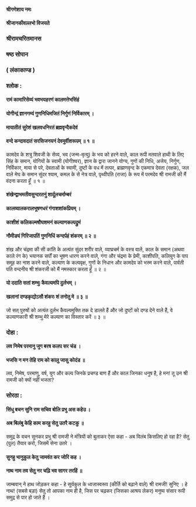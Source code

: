 #### श्रीगणेशाय नमः
#### श्रीजानकीवल्लभो विजयते

### श्रीरामचरितमानस

### षष्ठ सोपान

### ( लंकाकाण्ड )

### श्लोक :

#### रामं कामारिसेव्यं भवभयहरणं कालमत्तेभसिंहं
#### योगीन्द्रं ज्ञानगम्यं गुणनिधिमजितं निर्गुणं निर्विकारम् ।
#### मायातीतं सुरेशं खलवधनिरतं ब्रह्मवृन्दैकदेवं
#### वन्दे कन्दावदातं सरसिजनयनं देवमुर्वीशरूपम् ॥ १ ॥

कामदेव के शत्रु शिवजी के सेव्य, भव (जन्म-मृत्यु) के भय को हरने वाले, काल रूपी मतवाले हाथी के लिए सिंह के समान, योगियों के स्वामी (योगीश्वर), ज्ञान के द्वारा जानने योग्य, गुणों की निधि, अजेय, निर्गुण, निर्विकार, माया से परे, देवताओं के स्वामी, दुष्टों के वध में तत्पर, ब्राह्मणवृन्द के एकमात्र देवता (रक्षक), जल वाले मेघ के समान सुंदर श्याम, कमल के से नेत्र वाले, पृथ्वीपति (राजा) के रूप में परमदेव श्री रामजी की मैं वंदना करता हूँ ॥ १ ॥

#### शंखेन्द्वाभमतीवसुन्दरतनुं शार्दूलचर्माम्बरं
#### कालव्यालकरालभूषणधरं गंगाशशांकप्रियम् ।
#### काशीशं कलिकल्मषौघशमनं कल्याणकल्पद्रुमं
#### नौमीड्यं गिरिजापतिं गुणनिधिं कन्दर्पहं शंकरम् ॥ २ ॥

शंख और चंद्रमा की सी कांति के अत्यंत सुंदर शरीर वाले, व्याघ्रचर्म के वस्त्र वाले, काल के समान (अथवा काले रंग के) भयानक सर्पों का भूषण धारण करने वाले, गंगा और चंद्रमा के प्रेमी, काशीपति, कलियुग के पाप समूह का नाश करने वाले, कल्याण के कल्पवृक्ष, गुणों के निधान और कामदेव को भस्म करने वाले, पार्वती पति वन्दनीय श्री शंकरजी को मैं नमस्कार करता हूँ ॥ २ ॥

#### यो ददाति सतां शम्भुः कैवल्यमपि दुर्लभम् ।
#### खलानां दण्डकृद्योऽसौ शंकरः शं तनोतु मे ॥ ३ ॥

जो सत् पुरुषों को अत्यंत दुर्लभ कैवल्यमुक्ति तक दे डालते हैं और जो दुष्टों को दण्ड देने वाले हैं, वे कल्याणकारी श्री शम्भु मेरे कल्याण का विस्तार करें ॥ ३ ॥

### दोहा :

#### लव निमेष परमानु जुग बरष कलप सर चंड ।
#### भजसि न मन तेहि राम को कालु जासु कोदंड ॥

लव, निमेष, परमाणु, वर्ष, युग और कल्प जिनके प्रचण्ड बाण हैं और काल जिनका धनुष है, हे मन! तू उन श्री रामजी को क्यों नहीं भजता?

### सोरठा :

#### सिंधु बचन सुनि राम सचिव बोलि प्रभु अस कहेउ ।
#### अब बिलंबु केहि काम करहु सेतु उतरै कटकु ॥

समुद्र के वचन सुनकर प्रभु श्री रामजी ने मंत्रियों को बुलाकर ऐसा कहा - अब विलंब किसलिए हो रहा है? सेतु (पुल) तैयार करो, जिसमें सेना उतरे ।

#### सुनहु भानुकुल केतु जामवंत कर जोरि कह ।
#### नाथ नाम तव सेतु नर चढ़ि भव सागर तरहिं ॥

जाम्बवान् ने हाथ जोड़कर कहा - हे सूर्यकुल के ध्वजास्वरूप (कीर्ति को बढ़ाने वाले) श्री रामजी! सुनिए । हे नाथ! (सबसे बड़ा) सेतु तो आपका नाम ही है, जिस पर चढ़कर (जिसका आश्रय लेकर) मनुष्य संसार रूपी समुद्र से पार हो जाते हैं ।